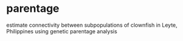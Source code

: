 # parentage
estimate connectivity between subpopulations of clownfish in Leyte, Philippines using genetic parentage analysis
